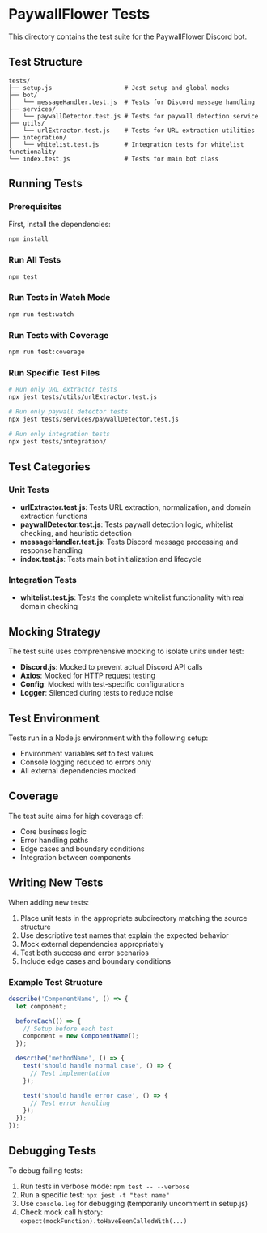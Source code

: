 # PaywallFlower Tests

This directory contains the test suite for the PaywallFlower Discord bot.

## Test Structure

```
tests/
├── setup.js                    # Jest setup and global mocks
├── bot/
│   └── messageHandler.test.js  # Tests for Discord message handling
├── services/
│   └── paywallDetector.test.js # Tests for paywall detection service
├── utils/
│   └── urlExtractor.test.js    # Tests for URL extraction utilities
├── integration/
│   └── whitelist.test.js       # Integration tests for whitelist functionality
└── index.test.js               # Tests for main bot class
```

## Running Tests

### Prerequisites

First, install the dependencies:

```bash
npm install
```

### Run All Tests

```bash
npm test
```

### Run Tests in Watch Mode

```bash
npm run test:watch
```

### Run Tests with Coverage

```bash
npm run test:coverage
```

### Run Specific Test Files

```bash
# Run only URL extractor tests
npx jest tests/utils/urlExtractor.test.js

# Run only paywall detector tests
npx jest tests/services/paywallDetector.test.js

# Run only integration tests
npx jest tests/integration/
```

## Test Categories

### Unit Tests
- **urlExtractor.test.js**: Tests URL extraction, normalization, and domain extraction functions
- **paywallDetector.test.js**: Tests paywall detection logic, whitelist checking, and heuristic detection
- **messageHandler.test.js**: Tests Discord message processing and response handling
- **index.test.js**: Tests main bot initialization and lifecycle

### Integration Tests
- **whitelist.test.js**: Tests the complete whitelist functionality with real domain checking

## Mocking Strategy

The test suite uses comprehensive mocking to isolate units under test:

- **Discord.js**: Mocked to prevent actual Discord API calls
- **Axios**: Mocked for HTTP request testing
- **Config**: Mocked with test-specific configurations
- **Logger**: Silenced during tests to reduce noise

## Test Environment

Tests run in a Node.js environment with the following setup:
- Environment variables set to test values
- Console logging reduced to errors only
- All external dependencies mocked

## Coverage

The test suite aims for high coverage of:
- Core business logic
- Error handling paths
- Edge cases and boundary conditions
- Integration between components

## Writing New Tests

When adding new tests:

1. Place unit tests in the appropriate subdirectory matching the source structure
2. Use descriptive test names that explain the expected behavior
3. Mock external dependencies appropriately
4. Test both success and error scenarios
5. Include edge cases and boundary conditions

### Example Test Structure

```javascript
describe('ComponentName', () => {
  let component;

  beforeEach(() => {
    // Setup before each test
    component = new ComponentName();
  });

  describe('methodName', () => {
    test('should handle normal case', () => {
      // Test implementation
    });

    test('should handle error case', () => {
      // Test error handling
    });
  });
});
```

## Debugging Tests

To debug failing tests:

1. Run tests in verbose mode: `npm test -- --verbose`
2. Run a specific test: `npx jest -t "test name"`
3. Use `console.log` for debugging (temporarily uncomment in setup.js)
4. Check mock call history: `expect(mockFunction).toHaveBeenCalledWith(...)`